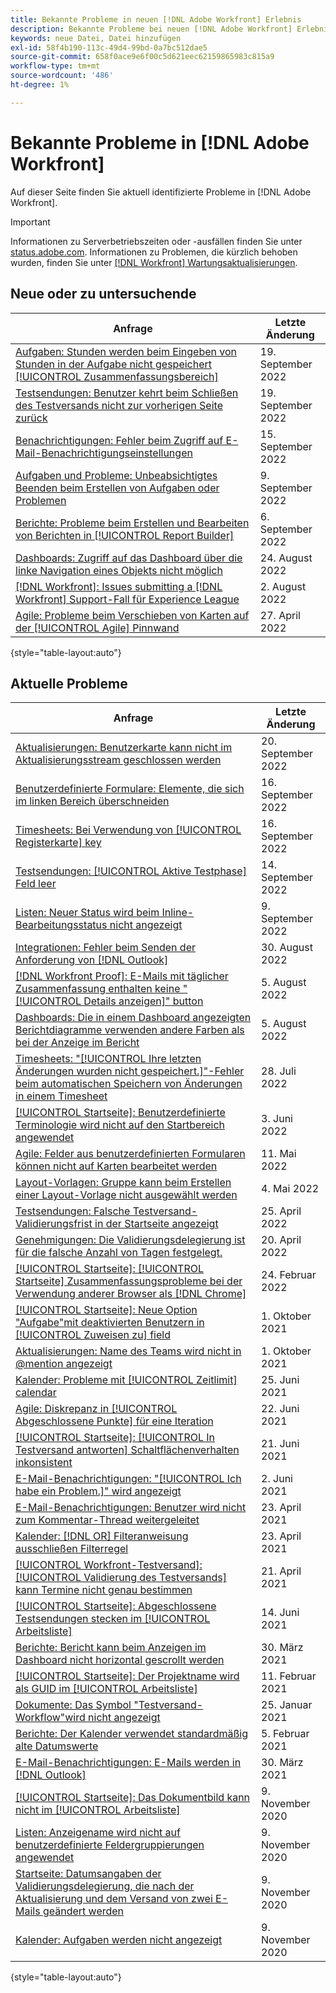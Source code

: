 ```yaml
---
title: Bekannte Probleme in neuen [!DNL Adobe Workfront] Erlebnis
description: Bekannte Probleme bei neuen [!DNL Adobe Workfront] Erlebnis
keywords: neue Datei, Datei hinzufügen
exl-id: 58f4b190-113c-49d4-99bd-0a7bc512dae5
source-git-commit: 658f0ace9e6f00c5d621eec62159865983c815a9
workflow-type: tm+mt
source-wordcount: '486'
ht-degree: 1%

---
```


# Bekannte Probleme in [!DNL Adobe Workfront]

Auf dieser Seite finden Sie aktuell identifizierte Probleme in [!DNL Adobe Workfront].

>[!IMPORTANT]
>
>Informationen zu Serverbetriebszeiten oder -ausfällen finden Sie unter [status.adobe.com](https://status.adobe.com). Informationen zu Problemen, die kürzlich behoben wurden, finden Sie unter [[!DNL Workfront] Wartungsaktualisierungen](../maintenance/current-updates.md).

## Neue oder zu untersuchende

| **Anfrage** | **Letzte Änderung** |
|---|---|
| [Aufgaben: Stunden werden beim Eingeben von Stunden in der Aufgabe nicht gespeichert [!UICONTROL Zusammenfassungsbereich]](known-issues-workfront/wf-hours-do-not-save-when-scrolling-summary-panel.md) | 19. September 2022 |
| [Testsendungen: Benutzer kehrt beim Schließen des Testversands nicht zur vorherigen Seite zurück](known-issues-workfront/wf-proofs-user-redirected-to-random-page-when-closing-proof.md) | 19. September 2022 |
| [Benachrichtigungen: Fehler beim Zugriff auf E-Mail-Benachrichtigungseinstellungen](known-issues-workfront/wf-notifications-preview-errors-with-options.md) | 15. September 2022 |
| [Aufgaben und Probleme: Unbeabsichtigtes Beenden beim Erstellen von Aufgaben oder Problemen](known-issues-workfront/wf-inadvertent-exit-creating-tasks-or-issues.md) | 9. September 2022 |
| [Berichte: Probleme beim Erstellen und Bearbeiten von Berichten in [!UICONTROL Report Builder]](known-issues-workfront/wf-reports-builder-degraded-performance.md) | 6. September 2022 |
| [Dashboards: Zugriff auf das Dashboard über die linke Navigation eines Objekts nicht möglich](known-issues-workfront/wf-dashboards-cannot-open-from-left-nav.md) | 24. August 2022 |
| [[!DNL Workfront]: Issues submitting a [!DNL Workfront] Support-Fall für Experience League](known-issues-workfront/wf-support-issues-submitting-support-case.md) | 2. August 2022 |
| [Agile: Probleme beim Verschieben von Karten auf der [!UICONTROL Agile] Pinnwand](known-issues-workfront/wf-agile-issues-moving-cards.md) | 27. April 2022 |

{style=&quot;table-layout:auto&quot;}

## Aktuelle Probleme

| **Anfrage** | **Letzte Änderung** |
| -------------------------------------------------------------------------------------------------- | ----------------- |
| [Aktualisierungen: Benutzerkarte kann nicht im Aktualisierungsstream geschlossen werden](known-issues-workfront/wf-updates-cant-close-user-card.md) | 20. September 2022 |
| [Benutzerdefinierte Formulare: Elemente, die sich im linken Bereich überschneiden](known-issues-workfront/wf-custom-forms-message-causes-element-overlap.md) | 16. September 2022 |
| [Timesheets: Bei Verwendung von [!UICONTROL Registerkarte] key](known-issues-workfront/wf-timesheets-hours-do-not-save-when-using-tab.md) | 16. September 2022 |
| [Testsendungen: [!UICONTROL Aktive Testphase] Feld leer](known-issues-workfront/wf-documents-stages-do-not-populate-on-proof.md) | 14. September 2022 |
| [Listen: Neuer Status wird beim Inline-Bearbeitungsstatus nicht angezeigt](known-issues-workfront/wf-lists-inline-edit-does-not-show-new-status.md) | 9. September 2022 |
| [Integrationen: Fehler beim Senden der Anforderung von [!DNL Outlook] ](known-issues-workfront/wf-integrations-error-when-creating-request-from-outlook.md) | 30. August 2022 |
| [[!DNL Workfront Proof]: E-Mails mit täglicher Zusammenfassung enthalten keine &quot;[!UICONTROL Details anzeigen]&quot; button](known-issues-workfront-proof/proof-daily-summary-email-no-view-details-button.md) | 5. August 2022 |
| [Dashboards: Die in einem Dashboard angezeigten Berichtdiagramme verwenden andere Farben als bei der Anzeige im Bericht](known-issues-workfront/wf-dashboard-reports-wrong-color.md) | 5. August 2022 |
| [Timesheets: &quot;[!UICONTROL Ihre letzten Änderungen wurden nicht gespeichert.]&quot;-Fehler beim automatischen Speichern von Änderungen in einem Timesheet](known-issues-workfront/wf-timesheets-recent-changes-not-saved-error.md) | 28. Juli 2022 |
| [[!UICONTROL Startseite]: Benutzerdefinierte Terminologie wird nicht auf den Startbereich angewendet](known-issues-workfront/wf-home-custom-term-not-applied-to-home.md) | 3. Juni 2022 |
| [Agile: Felder aus benutzerdefinierten Formularen können nicht auf Karten bearbeitet werden](known-issues-workfront/wf-agile-cannot-edit-fields-custom-cards.md) | 11. Mai 2022 |
| [Layout-Vorlagen: Gruppe kann beim Erstellen einer Layout-Vorlage nicht ausgewählt werden](known-issues-workfront/wf-layout-templ-cannot-select-group.md) | 4. Mai 2022 |
| [Testsendungen: Falsche Testversand-Validierungsfrist in der Startseite angezeigt](known-issues-workfront-proof/inaccurate-proof-approval-deadline-displayed.md) | 25. April 2022 |
| [Genehmigungen: Die Validierungsdelegierung ist für die falsche Anzahl von Tagen festgelegt.](known-issues-workfront/wf-approval-delegation-incorrect-number-of-days.md) | 20. April 2022 |
| [[!UICONTROL Startseite]: [!UICONTROL Startseite] Zusammenfassungsprobleme bei der Verwendung anderer Browser als [!DNL Chrome]](known-issues-workfront/wf-home-summary-issues-when-not-using-chrome.md) | 24. Februar 2022 |
| [[!UICONTROL Startseite]: Neue Option &quot;Aufgabe&quot;mit deaktivierten Benutzern in [!UICONTROL Zuweisen zu] field](known-issues-workfront/wf-home-new-task-option-showing-deactivated-users.md) | 1. Oktober 2021 |
| [Aktualisierungen: Name des Teams wird nicht in @mention angezeigt](known-issues-workfront/wf-updates-team-name-not-in-mention.md) | 1. Oktober 2021 |
| [Kalender: Probleme mit [!UICONTROL Zeitlimit] calendar](known-issues-workfront/wf-calendars-issue-time-off.md) | 25. Juni 2021 |
| [Agile: Diskrepanz in [!UICONTROL Abgeschlossene Punkte] für eine Iteration](known-issues-workfront/wf-agile-discrepancy-in-completed-points.md) | 22. Juni 2021 |
| [[!UICONTROL Startseite]: [!UICONTROL In Testversand antworten] Schaltflächenverhalten inkonsistent](known-issues-workfront-proof/reply-in-proof-button-behavior-is-inconsistent.md) | 21. Juni 2021 |
| [E-Mail-Benachrichtigungen: &quot;[!UICONTROL Ich habe ein Problem.]&quot; wird angezeigt](known-issues-workfront/wf-email-notif-im-assigned-to-issue-displaying.md) | 2. Juni 2021 |
| [E-Mail-Benachrichtigungen: Benutzer wird nicht zum Kommentar-Thread weitergeleitet](known-issues-workfront/wf-email-notif-user-not-directed-to-thread.md) | 23. April 2021 |
| [Kalender: [!DNL OR] Filteranweisung ausschließen Filterregel](known-issues-workfront/wf-calendars-or-filter-statement.md) | 23. April 2021 |
| [[!UICONTROL Workfront-Testversand]: [!UICONTROL Validierung des Testversands] kann Termine nicht genau bestimmen](known-issues-workfront-proof/proof-approval-report-cant-accurately-determine-deadlines.md) | 21. April 2021 |
| [[!UICONTROL Startseite]: Abgeschlossene Testsendungen stecken im [!UICONTROL Arbeitsliste]](known-issues-workfront-proof/completed-proofs-stuck-in-the-work-list.md) | 14. Juni 2021 |
| [Berichte: Bericht kann beim Anzeigen im Dashboard nicht horizontal gescrollt werden](known-issues-workfront/wf-reports-cannot-scroll-horizontally.md) | 30. März 2021 |
| [[!UICONTROL Startseite]: Der Projektname wird als GUID im [!UICONTROL Arbeitsliste]](known-issues-workfront/wf-home-project-name-shows-as-guid.md) | 11. Februar 2021 |
| [Dokumente: Das Symbol &quot;Testversand-Workflow&quot;wird nicht angezeigt](known-issues-workfront-proof/proof-workflow-icon-is-not-displaying.md) | 25. Januar 2021 |
| [Berichte: Der Kalender verwendet standardmäßig alte Datumswerte](known-issues-workfront/wf-reports-caledar-defaults-to-old-dates.md) | 5. Februar 2021 |
| [E-Mail-Benachrichtigungen: E-Mails werden in [!DNL Outlook]](known-issues-workfront/wf-email-notif-not-formatting-in-outlook.md) | 30. März 2021 |
| [[!UICONTROL Startseite]: Das Dokumentbild kann nicht im [!UICONTROL Arbeitsliste]](known-issues-workfront/wf-home-unable-to-view-document-image.md) | 9. November 2020 |
| [Listen: Anzeigename wird nicht auf benutzerdefinierte Feldergruppierungen angewendet](known-issues-workfront/wf-lists-display-name-not-applied-to-grouping.md) | 9. November 2020 |
| [Startseite: Datumsangaben der Validierungsdelegierung, die nach der Aktualisierung und dem Versand von zwei E-Mails geändert werden](known-issues-workfront/wf-home-approval-delegation-dates-changing.md) | 9. November 2020 |
| [Kalender: Aufgaben werden nicht angezeigt](known-issues-workfront/wf-calendar-tasks-not-displaying.md) | 9. November 2020 |

{style=&quot;table-layout:auto&quot;}


<!--


-->
